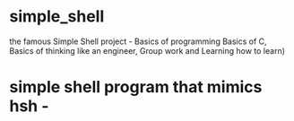 # simple_shell
the famous Simple Shell project - Basics of programming Basics of C, Basics of thinking like an engineer, Group work and Learning how to learn)

# simple shell program that mimics hsh -
